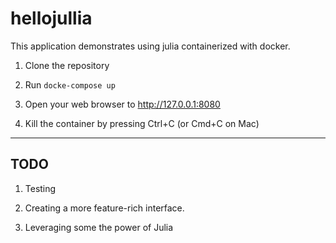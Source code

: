 # hellojullia

This application demonstrates using julia containerized with docker.

1. Clone the repository

2. Run `docke-compose up`

3. Open your web browser to http://127.0.0.1:8080

4. Kill the container by pressing Ctrl+C (or Cmd+C on Mac)

---

## TODO

1. Testing

2. Creating a more feature-rich interface.

3. Leveraging some the power of Julia